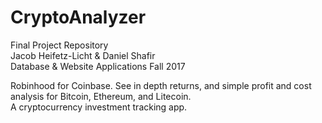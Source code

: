 # CryptoAnalyzer
Final Project Repository 
<br>
Jacob Heifetz-Licht & Daniel Shafir 
<br>
Database & Website Applications Fall 2017

Robinhood for Coinbase. See in depth returns, and simple profit and cost analysis for Bitcoin, Ethereum, and Litecoin. 
<br>
A cryptocurrency investment tracking app.
